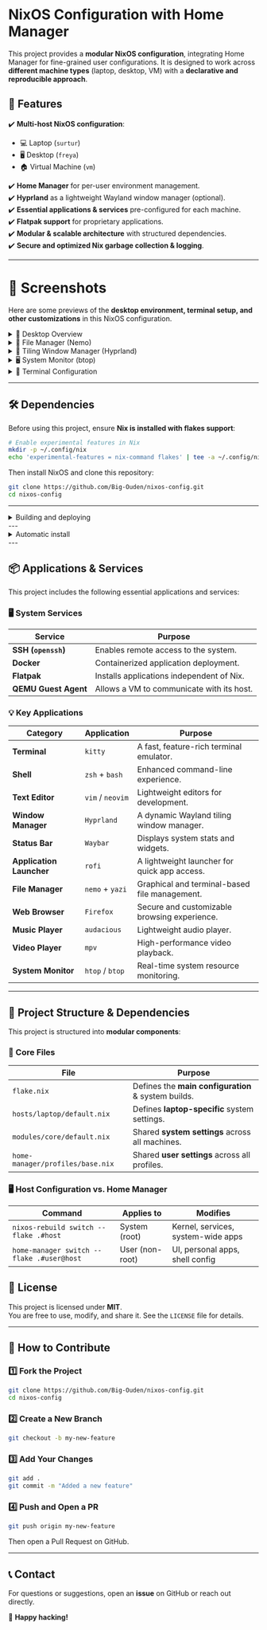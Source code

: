 # NixOS Configuration with Home Manager

This project provides a **modular NixOS configuration**, integrating Home Manager for fine-grained user configurations. It is designed to work across **different machine types** (laptop, desktop, VM) with a **declarative and reproducible approach**.

## 📌 **Features**
✔️ **Multi-host NixOS configuration**:
   - 💻 Laptop (`surtur`)  
   - 🖥️ Desktop (`freya`)  
   - 🏠 Virtual Machine (`vm`)  

✔️ **Home Manager** for per-user environment management.  
✔️ **Hyprland** as a lightweight Wayland window manager (optional).  
✔️ **Essential applications & services** pre-configured for each machine.  
✔️ **Flatpak support** for proprietary applications.  
✔️ **Modular & scalable architecture** with structured dependencies.  
✔️ **Secure and optimized Nix garbage collection & logging**.  

---


# 📸 Screenshots  

Here are some previews of the **desktop environment, terminal setup, and other customizations** in this NixOS configuration.  



<details>
  <summary>🌿 Desktop Overview</summary>
  
  ![Desktop Environment](screenshots/desktop.png)
</details>

<details>
  <summary>📂 File Manager (Nemo)</summary>
  
  ![File Manager](screenshots/file-manager.png)
</details>

<details>
  <summary>🔲 Tiling Window Manager (Hyprland)</summary>
  
  ![Hyprland Setup](screenshots/hyprland.png)
</details>

<details>
  <summary>🖥️ System Monitor (btop)</summary>
  
  ![btop Monitoring](screenshots/btop.png)
</details>

<details>
  <summary>🔧 Terminal Configuration</summary>
  
  ![Terminal Config](screenshots/terminal.png)
</details>



---


## 🛠️ **Dependencies**
Before using this project, ensure **Nix is installed with flakes support**:

```sh
# Enable experimental features in Nix
mkdir -p ~/.config/nix
echo 'experimental-features = nix-command flakes' | tee -a ~/.config/nix/nix.conf
```

Then install NixOS and clone this repository:

```sh
git clone https://github.com/Big-Ouden/nixos-config.git
cd nixos-config
```

---
<details>
<summary>
Building and deploying
</summary>
## 🔧 **Building & Deploying the Configuration**
### **1️⃣ Applying the NixOS System Configuration (Host)**
To rebuild your **entire system (host)**, replacing `laptop` with `desktop` or `vm` as needed:

```sh
sudo nixos-rebuild switch --flake .#laptop
```

**What does this do?**  
- Applies **system-wide settings** (kernel, drivers, networking, etc.).
- Configures system-level **services** (Docker, SSH, Flatpak).
- Manages hardware-specific **configurations**.

---

### **2️⃣ Applying the User Configuration (Home Manager)**
To rebuild **only the user environment**, replacing `simon@laptop` with your user and host:

```sh
home-manager switch --flake .#simon@laptop
```

**What does this do?**  
- Configures **user-specific settings** (shell, themes, applications).
- Installs and manages **user-level packages**.
- Applies **window manager & UI tweaks**.

⚠ **System (`nixos-rebuild`) and user (`home-manager switch`) configurations are independent!**  
Changes to one **do not** affect the other.

</details>
---

<details>
<summary>
Automatic install
</summary>
## 🔧 **Automatic Installation Script**
Instead of manually running the above commands, you can use the **provided installation script**:

```sh
chmod +x install.sh
./install.sh <host> <user>
```

For example, to install on a **laptop** for user **simon**:

```sh
./install.sh laptop simon
```

This script:
✔️ **Applies the system configuration (`nixos-rebuild`)**  
✔️ **Applies the user configuration (`home-manager switch`)**  
</details>
---

## 📦 **Applications & Services**
This project includes the following essential applications and services:

### **🖥️ System Services**
| Service  | Purpose |
|----------|--------|
| **SSH (`openssh`)** | Enables remote access to the system. |
| **Docker** | Containerized application deployment. |
| **Flatpak** | Installs applications independent of Nix. |
| **QEMU Guest Agent** | Allows a VM to communicate with its host. |

### **💡 Key Applications**
| Category              | Application  | Purpose |
|-----------------------|-------------|---------|
| **Terminal**         | `kitty`      | A fast, feature-rich terminal emulator. |
| **Shell**           | `zsh` + `bash` | Enhanced command-line experience. |
| **Text Editor**     | `vim` / `neovim` | Lightweight editors for development. |
| **Window Manager**  | `Hyprland` | A dynamic Wayland tiling window manager. |
| **Status Bar**      | `Waybar` | Displays system stats and widgets. |
| **Application Launcher** | `rofi` | A lightweight launcher for quick app access. |
| **File Manager**    | `nemo` + `yazi` | Graphical and terminal-based file management. |
| **Web Browser**     | `Firefox` | Secure and customizable browsing experience. |
| **Music Player**    | `audacious` | Lightweight audio player. |
| **Video Player**    | `mpv` | High-performance video playback. |
| **System Monitor**  | `htop` / `btop` | Real-time system resource monitoring. |

---

## 🔗 **Project Structure & Dependencies**
This project is structured into **modular components**:

### **🔹 Core Files**
| File | Purpose |
|------|---------|
| `flake.nix` | Defines the **main configuration** & system builds. |
| `hosts/laptop/default.nix` | Defines **laptop-specific** system settings. |
| `modules/core/default.nix` | Shared **system settings** across all machines. |
| `home-manager/profiles/base.nix` | Shared **user settings** across all profiles. |

### **🖥️ Host Configuration vs. Home Manager**
| Command | Applies to | Modifies |
|---------|-----------|----------|
| `nixos-rebuild switch --flake .#host` | System (root) | Kernel, services, system-wide apps |
| `home-manager switch --flake .#user@host` | User (non-root) | UI, personal apps, shell config |



## 📜 **License**
This project is licensed under **MIT**.  
You are free to use, modify, and share it. See the `LICENSE` file for details.

---

## 🤝 **How to Contribute**
### **1️⃣ Fork the Project**
```sh
git clone https://github.com/Big-Ouden/nixos-config.git
cd nixos-config
```

### **2️⃣ Create a New Branch**
```sh
git checkout -b my-new-feature
```

### **3️⃣ Add Your Changes**
```sh
git add .
git commit -m "Added a new feature"
```

### **4️⃣ Push and Open a PR**
```sh
git push origin my-new-feature
```
Then open a Pull Request on GitHub.

---

## 📞 **Contact**
For questions or suggestions, open an **issue** on GitHub or reach out directly.

🚀 **Happy hacking!**
